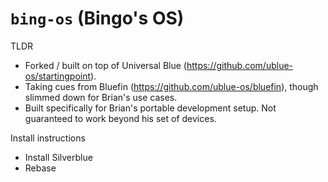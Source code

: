 # `bing-os` (Bingo's OS)

TLDR
- Forked / built on top of Universal Blue (https://github.com/ublue-os/startingpoint).
- Taking cues from Bluefin (https://github.com/ublue-os/bluefin), though slimmed down for Brian's use cases.
- Built specifically for Brian's portable development setup. Not guaranteed to work beyond his set of devices.

Install instructions
- Install Silverblue
- Rebase